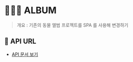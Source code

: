 # 🐨🐼🐧 ALBUM

> 개요 : 기존의 동물 앨범 프로젝트를 SPA 를 사용해 변경하기

## 🚀 API URL
- [API 문서 보기](https://animal-api-two.vercel.app/)